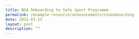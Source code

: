 ```yaml
---
title: NSA Onboarding to Safe Sport Programme
permalink: /example-resource/announcements/nsaonboarding
date: 2022-03-23
layout: post
description: ""
---
```

